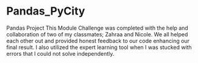 # Pandas_PyCity
Pandas Project
This Module Challenge was completed with the help and collaboration of two of my classmates; Zahraa and Nicole. We all helped each other out and provided honest feedback to our code enhancing our final result. I also utilized the expert learning tool when I was stucked with errors that I could not solve independently.
